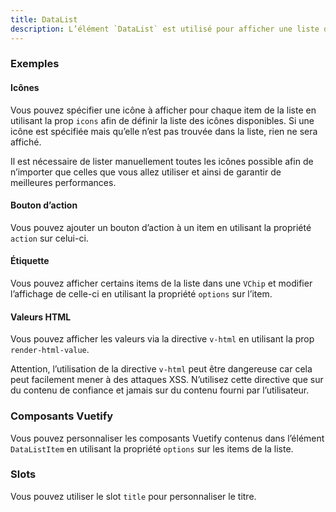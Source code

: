 ```yaml
---
title: DataList
description: L’élément `DataList` est utilisé pour afficher une liste d’informations.
---
```


<doc-tabs>

<doc-tab-item label="Utilisation">

<doc-usage name="data-list"></doc-usage>

### Exemples

#### Icônes

Vous pouvez spécifier une icône à afficher pour chaque item de la liste en utilisant la prop `icons` afin de définir la liste des icônes disponibles.
Si une icône est spécifiée mais qu’elle n’est pas trouvée dans la liste, rien ne sera affiché.

<doc-alert type="info">
Il est nécessaire de lister manuellement toutes les icônes possible afin de n’importer que celles que vous allez utiliser et ainsi de garantir de meilleures performances.
</doc-alert>

<doc-example file="data-list/icons"></doc-example>

#### Bouton d’action

Vous pouvez ajouter un bouton d’action à un item en utilisant la propriété `action` sur celui-ci.

<doc-example file="data-list/action"></doc-example>

#### Étiquette

Vous pouvez afficher certains items de la liste dans une `VChip` et modifier l’affichage de celle-ci en utilisant la propriété `options` sur l’item.

<doc-example file="data-list/chip"></doc-example>

#### Valeurs HTML

Vous pouvez afficher les valeurs via la directive `v-html` en utilisant la prop `render-html-value`.

<doc-alert type="warning">

Attention, l’utilisation de la directive `v-html` peut être dangereuse car cela peut facilement mener à des attaques XSS. N’utilisez cette directive que sur du contenu de confiance et jamais sur du contenu fourni par l’utilisateur.

</doc-alert>

<doc-example file="data-list/html-value"></doc-example>

</doc-tab-item>

<doc-tab-item label="API">
<doc-api name="data-list"></doc-api>
</doc-tab-item>

<doc-tab-item label="Personnalisation">

### Composants Vuetify

Vous pouvez personnaliser les composants Vuetify contenus dans l’élément `DataListItem` en utilisant la propriété `options` sur les items de la liste.

<doc-example file="data-list/options"></doc-example>

### Slots

Vous pouvez utiliser le slot `title` pour personnaliser le titre.

<doc-example file="data-list/slot"></doc-example>

</doc-tab-item>

</doc-tabs>

<doc-sticky-button icon title="Vue d'ensemble" target="../../demarrer/vue-ensemble"></doc-sticky-button>
